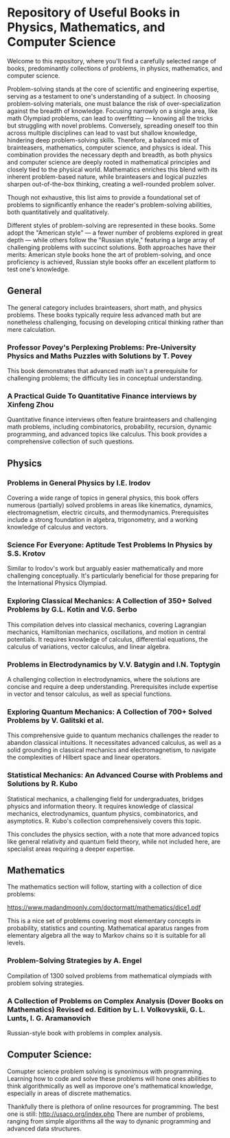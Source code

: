 # Repository of Useful Books in Physics, Mathematics, and Computer Science

Welcome to this repository, where you'll find a carefully selected range of books, predominantly collections of problems, in physics, mathematics, and computer science.

Problem-solving stands at the core of scientific and engineering expertise, serving as a testament to one's understanding of a subject. In choosing problem-solving materials, one must balance the risk of over-specialization against the breadth of knowledge. Focusing narrowly on a single area, like math Olympiad problems, can lead to overfitting — knowing all the tricks but struggling with novel problems. Conversely, spreading oneself too thin across multiple disciplines can lead to vast but shallow knowledge, hindering deep problem-solving skills. Therefore, a balanced mix of brainteasers, mathematics, computer science, and physics is ideal. This combination provides the necessary depth and breadth, as both physics and computer science are deeply rooted in mathematical principles and closely tied to the physical world. Mathematics enriches this blend with its inherent problem-based nature, while brainteasers and logical puzzles sharpen out-of-the-box thinking, creating a well-rounded problem solver.

Though not exhaustive, this list aims to provide a foundational set of problems to significantly enhance the reader's problem-solving abilities, both quantitatively and qualitatively.

Different styles of problem-solving are represented in these books. Some adopt the "American style" — a fewer number of problems explored in great depth — while others follow the "Russian style," featuring a large array of challenging problems with succinct solutions. Both approaches have their merits: American style books hone the art of problem-solving, and once proficiency is achieved, Russian style books offer an excellent platform to test one's knowledge.

## General

The general category includes brainteasers, short math, and physics problems. These books typically require less advanced math but are nonetheless challenging, focusing on developing critical thinking rather than mere calculation.

### Professor Povey's Perplexing Problems: Pre-University Physics and Maths Puzzles with Solutions by T. Povey

This book demonstrates that advanced math isn't a prerequisite for challenging problems; the difficulty lies in conceptual understanding.

### A Practical Guide To Quantitative Finance interviews by Xinfeng Zhou

Quantitative finance interviews often feature brainteasers and challenging math problems, including combinatorics, probability, recursion, dynamic programming, and advanced topics like calculus. This book provides a comprehensive collection of such questions.

## Physics

### Problems in General Physics by I.E. Irodov

Covering a wide range of topics in general physics, this book offers numerous (partially) solved problems in areas like kinematics, dynamics, electromagnetism, electric circuits, and thermodynamics. Prerequisites include a strong foundation in algebra, trigonometry, and a working knowledge of calculus and vectors.

### Science For Everyone: Aptitude Test Problems In Physics by S.S. Krotov

Similar to Irodov's work but arguably easier mathematically and more challenging conceptually. It's particularly beneficial for those preparing for the International Physics Olympiad.

### Exploring Classical Mechanics: A Collection of 350+ Solved Problems by G.L. Kotin and V.G. Serbo

This compilation delves into classical mechanics, covering Lagrangian mechanics, Hamiltonian mechanics, oscillations, and motion in central potentials. It requires knowledge of calculus, differential equations, the calculus of variations, vector calculus, and linear algebra.

### Problems in Electrodynamics by V.V. Batygin and I.N. Toptygin

A challenging collection in electrodynamics, where the solutions are concise and require a deep understanding. Prerequisites include expertise in vector and tensor calculus, as well as special functions.

### Exploring Quantum Mechanics: A Collection of 700+ Solved Problems by V. Galitski et al.

This comprehensive guide to quantum mechanics challenges the reader to abandon classical intuitions. It necessitates advanced calculus, as well as a solid grounding in classical mechanics and electromagnetism, to navigate the complexities of Hilbert space and linear operators.

### Statistical Mechanics: An Advanced Course with Problems and Solutions by R. Kubo

Statistical mechanics, a challenging field for undergraduates, bridges physics and information theory. It requires knowledge of classical mechanics, electrodynamics, quantum physics, combinatorics, and asymptotics. R. Kubo's collection comprehensively covers this topic.

This concludes the physics section, with a note that more advanced topics like general relativity and quantum field theory, while not included here, are specialist areas requiring a deeper expertise.

## Mathematics

The mathematics section will follow, starting with a collection of dice problems:

https://www.madandmoonly.com/doctormatt/mathematics/dice1.pdf

This is a nice set of problems covering most elementary concepts in probability, statistics and counting. 
Mathematical aparatus ranges from elementary algebra all the way to Markov chains so it is suitable for all levels.

### Problem-Solving Strategies by A. Engel

Compilation of 1300 solved problems from mathematical olympiads with problem solving strategies. 

### A Collection of Problems on Complex Analysis (Dover Books on Mathematics) Revised ed. Edition by L. I. Volkovyskii, G. L. Lunts, I. G. Aramanovich 

Russian-style book with problems in complex analysis. 

## Computer Science:

Comupter science problem solving is synonimous with programming.
Learning how to code and solve these problems will hone ones abilities to think algorithmically as well as imporove one's mathematical knowledge, especially in areas of discrete mathematics. 

Thankfully there is plethora of online resources for programming. The best one is still: http://usaco.org/index.php
There are number of problems, ranging from simple algorithms all the way to dynanic programming and advanced data structures. 


